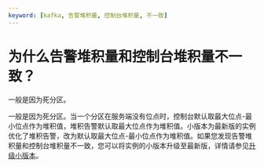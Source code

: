 ```yaml
---
keyword: [kafka, 告警堆积量, 控制台堆积量, 不一致]
---
```


# 为什么告警堆积量和控制台堆积量不一致？

一般是因为死分区。

一般是因为死分区。当一个分区在服务端没有位点时，控制台默认取最大位点-最小位点作为堆积值，堆积告警默认取最大位点作为堆积值。小版本为最新版的实例优化了堆积告警，改为默认取最大位点-最小位点作为堆积值。如果您发现告警堆积量和控制台堆积量不一致，您可以将实例的小版本升级至最新版，详情请参见[升级小版本](/intl.zh-CN/用户指南/实例/升级实例版本.md)。

